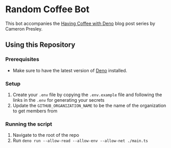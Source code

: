 # Random Coffee Bot

This bot accompanies the [Having Coffee with Deno](https://blog.thesoftwarementor.com/articles/2023/06/26/having-coffee-with-deno-inspiration/) blog post series by Cameron Presley.

## Using this Repository

### Prerequisites
- Make sure to have the latest version of [Deno](https://deno.land/manual@v1.35.2/getting_started/installation) installed.

### Setup
1. Create your `.env` file by copying the `.env.example` file and following the links in the `.env` for generating your secrets
1. Update the `GITHUB_ORGANIZATION_NAME` to be the name of the organization to get members from

### Running the script
1. Navigate to the root of the repo
1. Run `deno run --allow-read --allow-env --allow-net ./main.ts`
